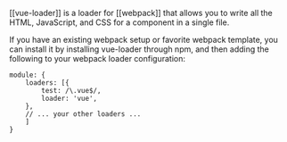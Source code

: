 [[vue-loader]] is a loader for [[webpack]] that allows you to write all the HTML, JavaScript, and CSS for a component in a single file.

If you have an existing webpack setup or favorite webpack template, you can install it by installing vue-loader through npm, and then adding the following to your webpack loader configuration:
```
module: { 
	loaders: [{
		test: /\.vue$/, 
		loader: 'vue',
	}, 
	// ... your other loaders ... 
	]
}
```

